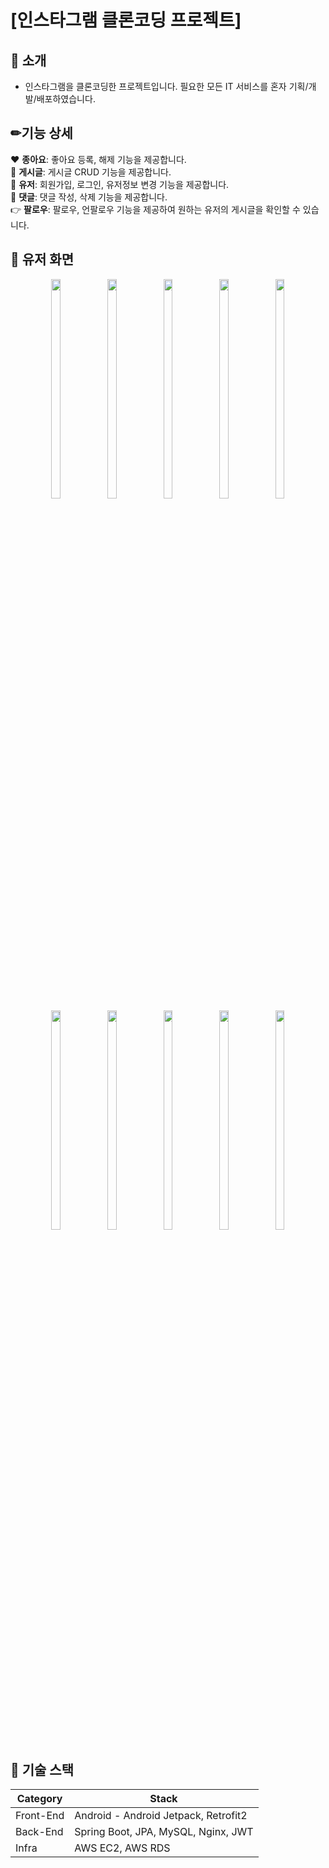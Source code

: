 # [인스타그램 클론코딩 프로젝트]
## 📢 소개
* 인스타그램을 클론코딩한 프로젝트입니다. 필요한 모든 IT 서비스를 혼자 기획/개발/배포하였습니다.

## ✏기능 상세
♥ <b>종아요</b>: 좋아요 등록, 해제 기능을 제공합니다. <br>
📄 <b>게시글</b>: 게시글 CRUD 기능을 제공합니다. <br>
👨 <b>유저</b>: 회원가입, 로그인, 유저정보 변경 기능을 제공합니다. <br>
💬 <b>댓글</b>: 댓글 작성, 삭제 기능을 제공합니다.  <br>
👉 <b>팔로우</b>: 팔로우, 언팔로우 기능을 제공하여 원하는 유저의 게시글을 확인할 수 있습니다. <br>

## 📸 유저 화면
<p align="center">
<img src="https://user-images.githubusercontent.com/55183957/209314411-0a61ce06-c6c0-4787-abe8-fcc486320815.jpg" width="17%" height="30%">
<img src="https://user-images.githubusercontent.com/55183957/209313544-e1e2f96a-9477-4fde-809e-ed137b2958fa.jpg" width="17%" height="30%">
<img src="https://user-images.githubusercontent.com/55183957/209312685-dd582366-463e-44a5-b56a-f2dd668f686b.jpg" width="17%" height="30%">
<img src="https://user-images.githubusercontent.com/55183957/209315325-4831ac0b-1f4f-4f24-8621-91f9d34e8931.jpg" width="17%" height="30%">
<img src="https://user-images.githubusercontent.com/55183957/209313469-7d64a69a-4dca-458b-85f1-962e2bb1a65a.jpg" width="17%" height="30%">
<br>
<img src="https://user-images.githubusercontent.com/55183957/209313147-29b345f5-7bfe-409a-b6d9-a41bb7169e0b.jpg" width="17%" height="30%">
<img src="https://user-images.githubusercontent.com/55183957/209312793-c02f97b1-945c-4368-9cde-e7bf332414b7.jpg" width="17%" height="30%">
<img src="https://user-images.githubusercontent.com/55183957/209312838-91f200e2-dfa6-4439-a0d4-b61e5234c5a1.jpg" width="17%" height="30%">
<img src="https://user-images.githubusercontent.com/55183957/209312821-d4d89800-07c1-4296-a7cf-b7966f0454b1.jpg" width="17%" height="30%">
<img src="https://user-images.githubusercontent.com/55183957/209316477-2c16096a-d0bd-4bc3-bcc0-e4d5000321e1.jpg" width="17%" height="30%">
</p>

## 📌 기술 스택
|Category|Stack|
|------|---|
|Front-End|Android - Android Jetpack, Retrofit2|
|Back-End|Spring Boot, JPA, MySQL, Nginx, JWT|
|Infra|AWS EC2, AWS RDS|
